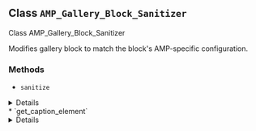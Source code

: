 ## Class `AMP_Gallery_Block_Sanitizer`

Class AMP_Gallery_Block_Sanitizer

Modifies gallery block to match the block&#039;s AMP-specific configuration.

### Methods
* `sanitize`

<details>

```php
public sanitize()
```

Sanitize the gallery block contained by &lt;ul&gt; element where necessary.


</details>
* `get_caption_element`

<details>

```php
protected get_caption_element( \DOMElement $img_element )
```

Get the caption element for the specified image element.


</details>
